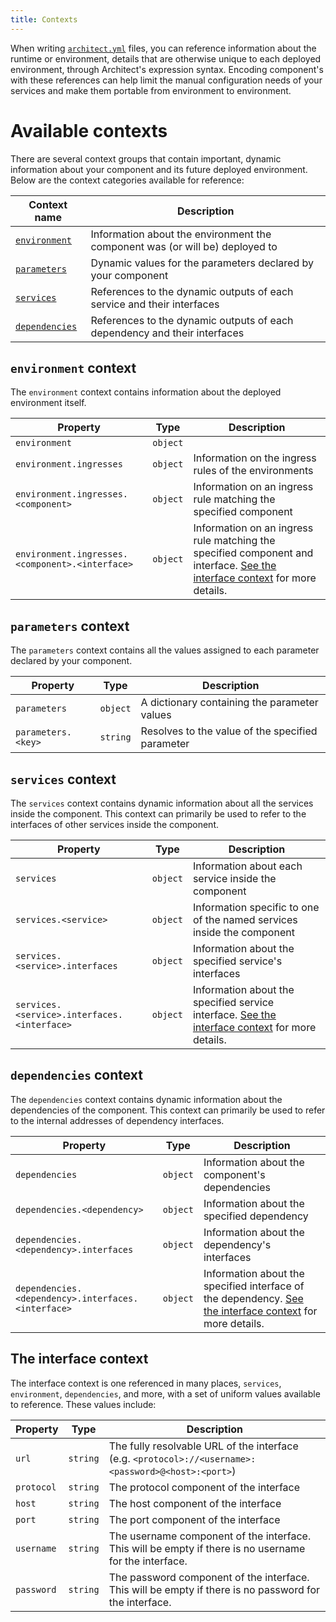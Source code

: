 ```yaml
---
title: Contexts
---
```


When writing [`architect.yml`](/docs/configuration/architect-yml) files, you can reference information about the runtime or environment, details that are otherwise unique to each deployed environment, through Architect's expression syntax. Encoding component's with these references can help limit the manual configuration needs of your services and make them portable from environment to environment.

# Available contexts

There are several context groups that contain important, dynamic information about your component and its future deployed environment. Below are the context categories available for reference:

| Context name                            | Description                                                                    |
| --------------------------------------- | ------------------------------------------------------------------------------ |
| [`environment`](#environment-context)   | Information about the environment the component was (or will be) deployed to   |
| [`parameters`](#parameters-context)     | Dynamic values for the parameters declared by your component                   |
| [`services`](#services-context)         | References to the dynamic outputs of each service and their interfaces         |
| [`dependencies`](#dependencies-context) | References to the dynamic outputs of each dependency and their interfaces      |

## `environment` context

The `environment` context contains information about the deployed environment itself.

| Property                                        | Type          | Description   |
| ----------------------------------------------- | ------------- | ------------- |
| `environment`                                   | `object`      |               |
| `environment.ingresses`                         | `object`      | Information on the ingress rules of the environments |
| `environment.ingresses.<component>`             | `object`      | Information on an ingress rule matching the specified component |
| `environment.ingresses.<component>.<interface>` | `object`      | Information on an ingress rule matching the specified component and interface. [See the interface context](#the-interface-context) for more details. |

## `parameters` context

The `parameters` context contains all the values assigned to each parameter declared by your component.

| Property             | Type        | Description                                                    |
| -------------------- | ----------- | -------------------------------------------------------------- |
| `parameters`         | `object`    | A dictionary containing the parameter values                   |
| `parameters.<key>`   | `string`    | Resolves to the value of the specified parameter               |

## `services` context

The `services` context contains dynamic information about all the services inside the component. This context can primarily be used to refer to the interfaces of other services inside the component.

| Property                                    | Type        | Description |
| ------------------------------------------- | ----------- | ----------- |
| `services`                                  | `object`    | Information about each service inside the component |
| `services.<service>`                        | `object`    | Information specific to one of the named services inside the component |
| `services.<service>.interfaces`             | `object`    | Information about the specified service's interfaces |
| `services.<service>.interfaces.<interface>` | `object`    | Information about the specified service interface. [See the interface context](#the-interface-context) for more details. |

## `dependencies` context

The `dependencies` context contains dynamic information about the dependencies of the component. This context can primarily be used to refer to the internal addresses of dependency interfaces.

| Property                                            | Type       | Description    |
| --------------------------------------------------- | ---------- | -------------- |
| `dependencies`                                      | `object`   | Information about the component's dependencies  |
| `dependencies.<dependency>`                         | `object`   | Information about the specified dependency      |
| `dependencies.<dependency>.interfaces`              | `object`   | Information about the dependency's interfaces   |
| `dependencies.<dependency>.interfaces.<interface>`  | `object`   | Information about the specified interface of the dependency. [See the interface context](#the-interface-context) for more details. |

## The interface context

The interface context is one referenced in many places, `services`, `environment`, `dependencies`, and more, with a set of uniform values available to reference. These values include:

| Property     | Type      | Description                                                                                            |
| ------------ | --------- | ------------------------------------------------------------------------------------------------------ |
| `url`        | `string`  | The fully resolvable URL of the interface (e.g. `<protocol>://<username>:<password>@<host>:<port>`)    |
| `protocol`   | `string`  | The protocol component of the interface                                                                |
| `host`       | `string`  | The host component of the interface                                                                    |
| `port`       | `string`  | The port component of the interface                                                                    |
| `username`   | `string`  | The username component of the interface. This will be empty if there is no username for the interface. |
| `password`   | `string`  | The password component of the interface. This will be empty if there is no password for the interface. |
